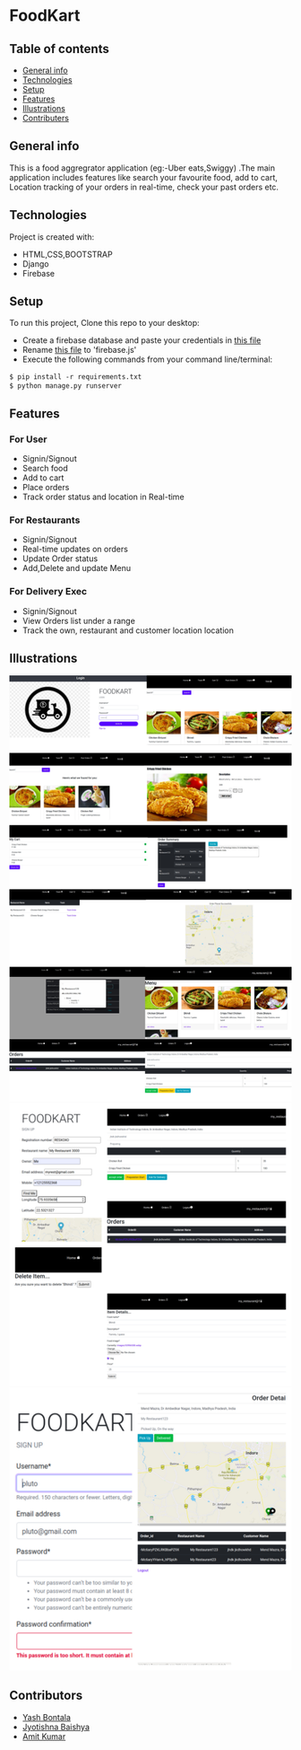 # FoodKart

## Table of contents
* [General info](#general-info)
* [Technologies](#technologies)
* [Setup](#setup)
* [Features](#features)
* [Illustrations](#illustrations)
* [Contributers](#contributors)

## General info
This is a food aggregrator application (eg:-Uber eats,Swiggy) .The main application includes features like search your favourite food, add to cart, Location tracking of your orders in real-time, check your past orders etc. 

## Technologies
Project is created with:
* HTML,CSS,BOOTSTRAP
* Django
* Firebase

## Setup
To run this project, Clone this repo to your desktop:

- Create a firebase database and paste your credentials in [this file](./foodkart/static/firebase-example.js)
- Rename  [this file](./foodkart/static/firebase-example.js) to 'firebase.js' 
- Execute the following commands from your command line/terminal:
```
$ pip install -r requirements.txt
$ python manage.py runserver
```

## Features
### For User
- Signin/Signout
- Search food
- Add to cart
- Place orders
- Track order status and location in Real-time
### For Restaurants
- Signin/Signout
- Real-time updates on orders
- Update Order status
- Add,Delete and update Menu
### For Delivery Exec
- Signin/Signout
- View Orders list under a range
- Track the own, restaurant and customer location location

## Illustrations
![Alt text](/examples/eg1.jpg?raw=true)
![Alt text](/examples/eg2.jpg?raw=true)
![Alt text](/examples/eg3.jpg?raw=true)
![Alt text](/examples/eg4.jpg?raw=true)

## Contributors

- [Yash Bontala](https://github.com/Yashbontala)
- [Jyotishna Baishya](https://github.com/JyotishnaBaishya)
- [Amit Kumar](https://github.com/amit295-cse)
